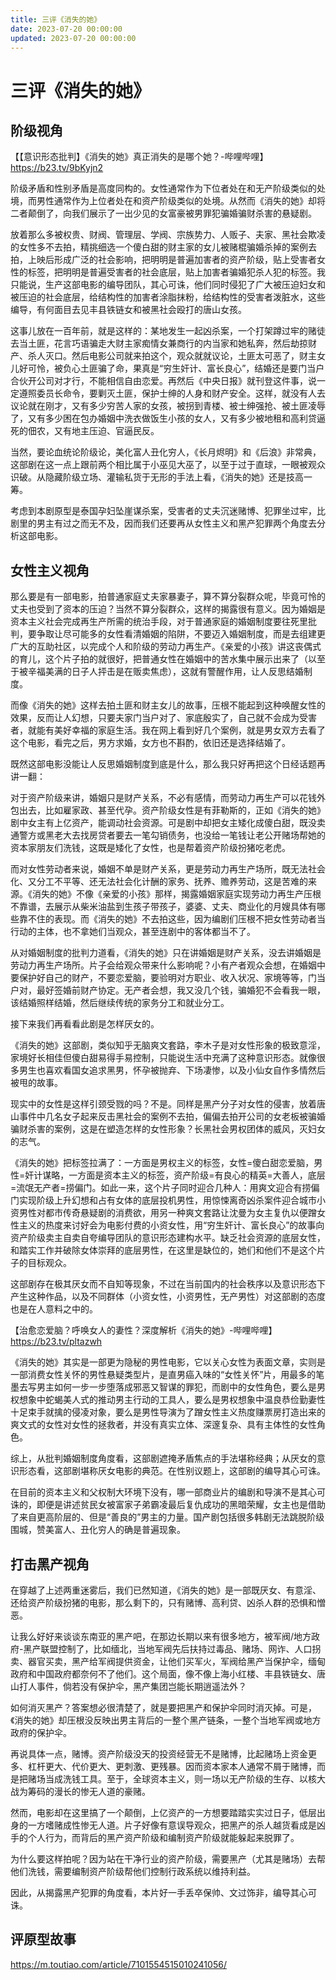 ```yaml
---
title: 三评《消失的她》
date: 2023-07-20 00:00:00
updated: 2023-07-20 00:00:00
---
```


# 三评《消失的她》

## 阶级视角

【【意识形态批判】《消失的她》真正消失的是哪个她？-哔哩哔哩】 https://b23.tv/9bKyjn2

阶级矛盾和性别矛盾是高度同构的。女性通常作为下位者处在和无产阶级类似的处境，而男性通常作为上位者处在和资产阶级类似的处境。从然而《消失的她》却将二者颠倒了，向我们展示了一出少见的女富豪被男罪犯骗婚骗财杀害的悬疑剧。

放着那么多被权贵、财阀、管理层、学阀、宗族势力、人贩子、夫家、黑社会欺凌的女性多不去拍，精挑细选一个傻白甜的财主家的女儿被赌棍骗婚杀掉的案例去拍，上映后形成广泛的社会影响，把明明是普遍加害者的资产阶级，贴上受害者女性的标签，把明明是普遍受害者的社会底层，贴上加害者骗婚犯杀人犯的标签。我只能说，生产这部电影的编导团队，其心可诛，他们同时侵犯了广大被压迫妇女和被压迫的社会底层，给结构性的加害者涂脂抹粉，给结构性的受害者泼脏水，这些编导，有何面目去见丰县铁链女和被黑社会殴打的唐山女孩。

这事儿放在一百年前，就是这样的：某地发生一起凶杀案，一个打架蹲过牢的赌徒去当土匪，花言巧语骗走大财主家痴情女兼商行的内当家和她私奔，然后劫掠财产、杀人灭口。然后电影公司就来拍这个，观众就就议论，土匪太可恶了，财主女儿好可怜，被负心土匪骗了命，果真是“穷生奸计、富长良心”，结婚还是要门当户合伙开公司对才行，不能相信自由恋爱。再然后《中央日报》就刊登这件事，说一定遵照委员长命令，要剿灭土匪，保护士绅的人身和财产安全。这样，就没有人去议论就在刚才，又有多少穷苦人家的女孩，被拐到青楼、被士绅强抢、被土匪凌辱了，又有多少困在包办婚姻中洗衣做饭生小孩的女人，又有多少被地租和高利贷逼死的佃农，又有地主压迫、官逼民反。

当然，要论血统论阶级论，美化富人丑化穷人，《长月烬明》和《后浪》非常典，这部剧在这一点上跟前两个相比属于小巫见大巫了，以至于过于直球，一眼被观众识破。从隐藏阶级立场、灌输私货于无形的手法上看，《消失的她》还是技高一筹。

考虑到本剧原型是泰国孕妇坠崖谋杀案，受害者的丈夫沉迷赌博、犯罪坐过牢，比剧里的男主有过之而无不及，因而我们还要再从女性主义和黑产犯罪两个角度去分析这部电影。

## 女性主义视角

那么要是有一部电影，拍普通家庭丈夫家暴妻子，算不算分裂群众呢，毕竟可怜的丈夫也受到了资本的压迫？当然不算分裂群众，这样的揭露很有意义。因为婚姻是资本主义社会完成再生产所需的统治手段，对于普通家庭的婚姻制度要往死里批判，要争取让尽可能多的女性看清婚姻的陷阱，不要迈入婚姻制度，而是去组建更广大的互助社区，以完成个人和阶级的劳动力再生产。《亲爱的小孩》讲这丧偶式的育儿，这个片子拍的就很好，把普通女性在婚姻中的苦水集中展示出来了（以至于被辛福美满的日子人抨击是在贩卖焦虑），这就有警醒作用，让人反思结婚制度。

而像《消失的她》这样去拍土匪和财主女儿的故事，压根不能起到这种唤醒女性的效果，反而让人幻想，只要夫家门当户对了、家底殷实了，自己就不会成为受害者，就能有美好幸福的家庭生活。我在网上看到好几个案例，就是男女双方去看了这个电影，看完之后，男方求婚，女方也不斟酌，依旧还是选择结婚了。

既然这部电影没能让人反思婚姻制度到底是什么，那么我只好再把这个日经话题再讲一翻：

对于资产阶级来讲，婚姻只是财产关系，不必有感情，而劳动力再生产可以花钱外包出去，比如雇家政、甚至代孕。资产阶级女性是有菲勒斯的，正如《消失的她》剧中女主有上亿资产，能调动社会资源。可是剧中却把女主矮化成傻白甜，既没卖通警方或黑老大去找房贷者要去一笔勾销债务，也没给一笔钱让老公开赌场帮她的资本家朋友们洗钱，这既是矮化了女性，也是帮着资产阶级扮猪吃老虎。

而对女性劳动者来说，婚姻不单是财产关系，更是劳动力再生产场所，既无法社会化、又分工不平等、还无法社会化计酬的家务、抚养、赡养劳动，这是苦难的来源。《消失的她》不像《亲爱的小孩》那样，揭露婚姻家庭实现劳动力再生产压根不靠谱，去展示从柴米油盐到生孩子带孩子，婆婆、丈夫、商业化的月嫂具体有哪些靠不住的表现。而《消失的她》不去拍这些，因为编剧们压根不把女性劳动者当行动的主体，也不拿她们当观众，甚至连剧中的客体都当不了。

从对婚姻制度的批判力道看，《消失的她》只在讲婚姻是财产关系，没去讲婚姻是劳动力再生产场所。片子会给观众带来什么影响呢？小有产者观众会想，在婚姻中要保护好自己的财产，不要恋爱脑，要验明对方职业、收入状况、家境等等，门当户对，最好签婚前财产协定。无产者会想，我又没几个钱，骗婚犯不会看我一眼，该结婚照样结婚，然后继续传统的家务分工和就业分工。

接下来我们再看看此剧是怎样厌女的。

《消失的她》这部剧，类似知乎无脑爽文套路，李木子是对女性形象的极致意淫，家境好长相佳但傻白甜易得手易控制，只能说生活中充满了这种意识形态。就像很多男生也喜欢看国女追求黑男，怀孕被抛弃、下场凄惨，以及小仙女自作多情然后被甩的故事。

现实中的女性是这样引颈受戮的吗？不是。同样是黑产分子对女性的侵害，放着唐山事件中几名女子起来反击黑社会的案例不去拍，偏偏去拍开公司的女老板被骗婚骗财杀害的案例，这是在塑造怎样的女性形象？长黑社会男权团体的威风，灭妇女的志气。

《消失的她》把标签拉满了：一方面是男权主义的标签，女性=傻白甜恋爱脑，男性=奸计谋略，一方面是资本主义的标签，资产阶级=有良心的精英=大善人，底层=流氓无产者=捞偏门。如此一来，这个片子同时迎合几种人：用爽文迎合有捞偏门实现阶级上升幻想和占有女体的底层投机男性，用惊悚离奇凶杀案件迎合城市小资男性对都市传奇悬疑剧的消费欲，用另一种爽文套路让沈曼为女主复仇以便蹭女性主义的热度来讨好会为电影付费的小资女性，用“穷生奸计、富长良心”的故事向资产阶级卖主自卖自夸编导团队的意识形态建构水平。缺乏社会资源的底层女性，和踏实工作并破除女体崇拜的底层男性，在这里是缺位的，她们和他们不是这个片子的目标观众。

这部剧存在极其厌女而不自知等现象，不过在当前国内的社会秩序以及意识形态下产生这种作品，以及不同群体（小资女性，小资男性，无产男性）对这部剧的态度也是在人意料之中的。

【治愈恋爱脑？呼唤女人的妻性？深度解析《消失的她》-哔哩哔哩】 https://b23.tv/pltazwh

《消失的她》其实是一部更为隐秘的男性电影，它以关心女性为表面文章，实则是一部消费女性关怀的男性悬疑类型片，是直男癌入味的“女性关怀”片，用最多的笔墨去写男主如何一步一步堕落成邪恶又智谋的罪犯，而剧中的女性角色，要么是男权想象中蛇蝎美人式的推动男主行动的工具人，要么是男权想象中温良恭俭勤妻性十足束手就擒的侵凌对象，要么是男性导演为了蹭女性主义热度赚票房打造出来的爽文式的女性对女性的拯救者，并没有真实立体、深邃复杂、具有主体性的女性角色。

综上，从批判婚姻制度角度看，这部剧遮掩矛盾焦点的手法堪称经典；从厌女的意识形态看，这部剧堪称厌女电影的典范。在性别议题上，这部剧的编导其心可诛。

在目前的资本主义和父权制大环境下没有，哪一部商业片的编剧和导演不是其心可诛的，即便是讲述贫民女被富家子弟霸凌最后复仇成功的黑暗荣耀，女主也是借助了来自更高阶层的、但是“善良的”男主的力量。国产剧包括很多韩剧无法跳脱阶级围城，赞美富人、丑化穷人的确是普遍现象。

## 打击黑产视角

在穿越了上述两重迷雾后，我们已然知道，《消失的她》是一部既厌女、有意淫、还给资产阶级扮猪的电影，那么剩下的，只有赌博、高利贷、凶杀人群的恐惧和憎恶。

让我么好好来谈谈东南亚的黑产吧，在那边长期以来有很多地方，被军阀/地方政府-黑产联盟控制了，比如缅北，当地军阀先后扶持过毒品、赌场、网诈、人口拐卖、器官买卖，黑产给军阀提供资金，让他们买军火，军阀给黑产当保护伞，缅甸政府和中国政府都奈何不了他们。这个局面，像不像上海小红楼、丰县铁链女、唐山打人事件，倘若没有保护伞，黑产集团岂能长期逍遥法外？

如何消灭黑产？答案想必很清楚了，就是要把黑产和保护伞同时消灭掉。可是，《消失的她》却压根没反映出男主背后的一整个黑产链条，一整个当地军阀或地方政府的保护伞。

再说具体一点，赌博。资产阶级没天的投资经营无不是赌博，比起赌场上资金更多、杠杆更大、代价更大、更刺激、更残暴。因而资本家本人通常不屑于赌博，而是把赌场当成洗钱工具。至于，全球资本主义，则一场以无产阶级的生存、以核大战为筹码的漫长的惨无人道的豪赌。

然而，电影却在这里搞了一个颠倒，上亿资产的一方想要踏踏实实过日子，低层出身的一方嗜赌成性惨无人道。片子好像有意误导观众，把黑产的杀人越货看成是凶手的个人行为，而背后的黑产资产阶级和编制资产阶级就能躲起来脱罪了。

为什么要这样拍呢？因为站在干净行业的资产阶级，需要黑产（尤其是赌场）去帮他们洗钱，需要编制资产阶级帮他们控制行政系统以维持利益。

因此，从揭露黑产犯罪的角度看，本片好一手丢卒保帅、文过饰非，编导其心可诛。

## 评原型故事

https://m.toutiao.com/article/7101554515010241056/

